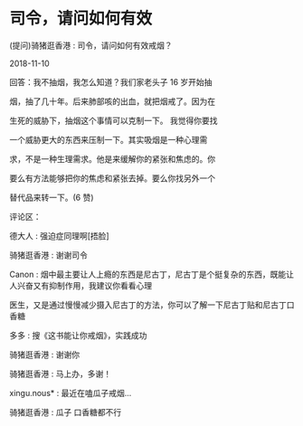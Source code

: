# 司令，请问如何有效

(提问)骑猪逛香港 : 司令，请问如何有效戒烟？

2018-11-10

回答：我不抽烟，我怎么知道？我们家老头子 16 岁开始抽

烟，抽了几十年。后来肺部咳的出血，就把烟戒了。因为在

生死的威胁下，抽烟这个事情可以克制一下。 我觉得你要找

一个威胁更大的东西来压制一下。其实吸烟是一种心理需

求，不是一种生理需求。他是来缓解你的紧张和焦虑的。你

要么有方法能够把你的焦虑和紧张去掉。要么你找另外一个

替代品来转一下。(6 赞)

评论区：

德大人 : 强迫症同理啊[捂脸]

骑猪逛香港 : 谢谢司令

Canon : 烟中最主要让人上瘾的东西是尼古丁，尼古丁是个挺复杂的东西，既能让人兴奋又有抑制作用，我建议你看看心理

医生，又是通过慢慢减少摄入尼古丁的方法，你可以了解一下尼古丁贴和尼古丁口香糖

多多 : 搜《这书能让你戒烟》，实践成功

骑猪逛香港 : 谢谢你

骑猪逛香港 : 马上办，多谢！

xingu.nous* : 最近在嗑瓜子戒烟...

骑猪逛香港 : 瓜子 口香糖都不行